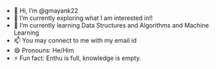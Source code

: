 - 👋 Hi, I’m @gmayank22
- 👀 I’m currently exploring what I am interested in!!
- 🌱 I’m currently learning Data Structures and Algorithms and Machine Learning
- 📫 You may connect to me with my email id
- 😄 Pronouns: He/Him
- ⚡ Fun fact: Enthu is full, knowledge is empty.

<!---
gmayank22/gmayank22 is a ✨ special ✨ repository because its `README.md` (this file) appears on your GitHub profile.
You can click the Preview link to take a look at your changes.
--->
